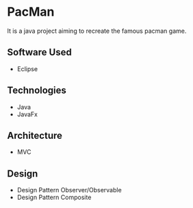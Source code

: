 # PacMan

It is a java project aiming to recreate the famous pacman game.

## Software Used
- Eclipse

## Technologies
- Java
- JavaFx

## Architecture

- MVC

## Design

- Design Pattern Observer/Observable
- Design Pattern Composite
